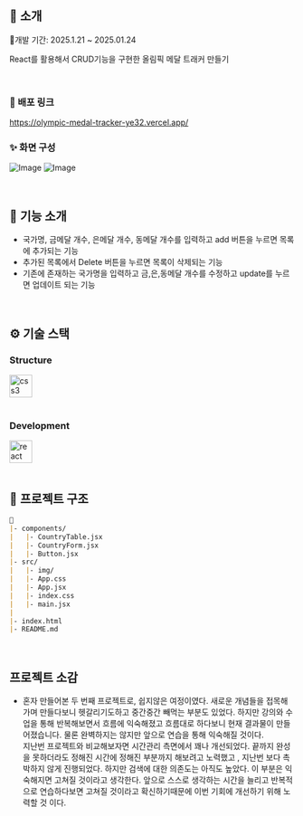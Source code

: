 </div> 

## 📝 소개
📅개발 기간: 2025.1.21 ~ 2025.01.24

React를 활용해서 CRUD기능을 구현한 올림픽 메달 트래커 만들기<br />

<br />

### 💬 배포 링크
https://olympic-medal-tracker-ye32.vercel.app/

### ✨ 화면 구성
![Image](https://github.com/user-attachments/assets/ccfe56a0-60e4-4ad6-8c53-15223097baf2)
![Image](https://github.com/user-attachments/assets/535c6e97-11a1-4ead-a35a-f9f76188fb8a)



<br />

## 📄 기능 소개
- 국가명, 금메달 개수, 은메달 개수, 동메달 개수를 입력하고 add 버튼을 누르면 목록에 추가되는 기능
- 추가된 목록에서 Delete 버튼을 누르면 목록이 삭제되는 기능
- 기존에 존재하는 국가명을 입력하고 금,은,동메달 개수를 수정하고 update를 누르면 업데이트 되는 기능

<br />

## ⚙ 기술 스택

### Structure
<div>
<img src="https://cdn.jsdelivr.net/gh/devicons/devicon/icons/css3/css3-original.svg" height="40" alt="css3 logo"  />
<div />
<br />
    
### Development
<div>
<img src="https://cdn.jsdelivr.net/gh/devicons/devicon/icons/react/react-original.svg" height="40" alt="react logo"  />
</div>



<br />

## 📁 프로젝트 구조
```markdown
📁
|- components/
|   |- CountryTable.jsx
|   |- CountryForm.jsx
|   |- Button.jsx
|- src/
|   |- img/
|   |- App.css
|   |- App.jsx
|   |- index.css
|   |- main.jsx
|
|- index.html
|- README.md
```
<br />

## 프로젝트 소감
- 혼자 만들어본 두 번째 프로젝트로, 쉽지않은 여정이였다. 새로운 개념들을 접목해가며 만들다보니 헷갈리기도하고 중간중간 빼먹는 부분도 있었다. 하지만 강의와 수업을 통해 반복해보면서 흐름에 익숙해졌고 흐름대로 하다보니 현재 결과물이 만들어졌습니다. 물론 완벽하지는 않지만 앞으로 연습을 통해 익숙해질 것이다.<br/> 지난번 프로젝트와 비교해보자면 시간관리 측면에서 꽤나 개선되었다. 끝까지 완성을 못하더라도 정해진 시간에 정해진 부분까지 해보려고 노력했고 , 지난번 보다 촉박하지 않게 진행되었다. 하지만 검색에 대한 의존도는 아직도 높았다. 이 부분은 익숙해지면 고쳐질 것이라고 생각한다. 앞으로 스스로 생각하는 시간을 늘리고 반복적으로 연습하다보면 고쳐질 것이라고 확신하기때문에 이번 기회에 개선하기 위해 노력할 것 이다.
